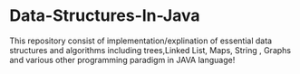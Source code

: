 # Data-Structures-In-Java
This repository consist of implementation/explination of essential data structures and algorithms including trees,Linked List, Maps, String , Graphs and various other programming paradigm in JAVA language!
